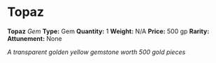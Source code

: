 # Topaz

**Topaz**
_Gem_
**Type:** Gem
**Quantity:** 1
**Weight:** N/A
**Price:** 500 gp
**Rarity:** 
**Attunement:** None

*A transparent golden yellow gemstone worth 500 gold pieces*